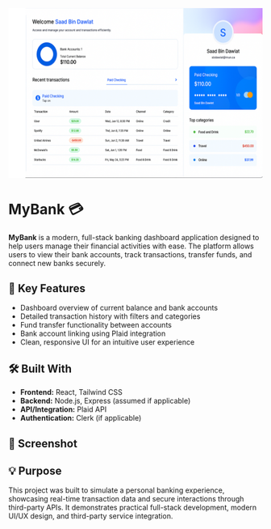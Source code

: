 ![image alt](https://github.com/saadbindawlat/MyBank/blob/c26b72012826b70d06dcf14632acc108f0bfd0d0/lib/Untitled%20design.png)


# MyBank 💳

**MyBank** is a modern, full-stack banking dashboard application designed to help users manage their financial activities with ease. The platform allows users to view their bank accounts, track transactions, transfer funds, and connect new banks securely.

## 📌 Key Features

- Dashboard overview of current balance and bank accounts
- Detailed transaction history with filters and categories
- Fund transfer functionality between accounts
- Bank account linking using Plaid integration
- Clean, responsive UI for an intuitive user experience

## 🛠️ Built With

- **Frontend:** React, Tailwind CSS
- **Backend:** Node.js, Express (assumed if applicable)
- **API/Integration:** Plaid API
- **Authentication:** Clerk (if applicable)

## 📸 Screenshot


## 💡 Purpose

This project was built to simulate a personal banking experience, showcasing real-time transaction data and secure interactions through third-party APIs. It demonstrates practical full-stack development, modern UI/UX design, and third-party service integration.


